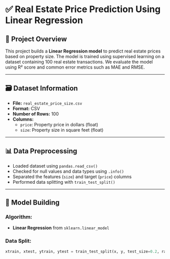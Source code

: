 # ✅ Real Estate Price Prediction Using Linear Regression

## 📌 Project Overview
This project builds a **Linear Regression model** to predict real estate prices based on property size. The model is trained using supervised learning on a dataset containing 100 real estate transactions. We evaluate the model using R² score and common error metrics such as MAE and RMSE.

---

## 🗃️ Dataset Information
- **File:** `real_estate_price_size.csv`
- **Format:** CSV
- **Number of Rows:** 100
- **Columns:**
  - `price`: Property price in dollars (float)
  - `size`: Property size in square feet (float)

---

## 📊 Data Preprocessing
- Loaded dataset using `pandas.read_csv()`
- Checked for null values and data types using `.info()`
- Separated the features (`size`) and target (`price`) columns
- Performed data splitting with `train_test_split()`

---

## 🧠 Model Building

### Algorithm:
- **Linear Regression** from `sklearn.linear_model`

### Data Split:
```python
xtrain, xtest, ytrain, ytest = train_test_split(x, y, test_size=0.2, random_state=150)
